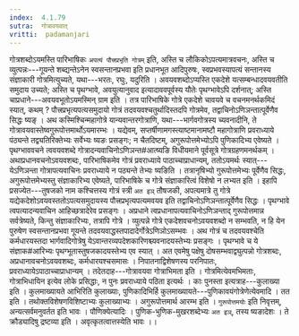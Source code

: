 ```yaml
---
index:  4.1.79
sutra:  गोत्रावयवात्
vritti:  padamanjari
---
```


गोत्रशब्दोऽयमस्ति पारिभाषिकः `अपत्यं पौत्त्रप्रभृति गोत्रम्` इति, अस्ति च लौकिकोऽपत्यमात्रवचनः, अस्ति च व्युत्पन्नः---गूयन्ते शब्द्यन्तेऽनेन स्वसन्तानप्रभवा इति प्रधानभूत आदिपुरुषः, स्वप्रभवस्यापत्यं सन्तानस्य संज्ञाकारी गोत्रमित्युच्यते, यथा---भरतः, रघुः, यदुरिति । अवयवशब्दोऽप्यस्ति एकदेशे यत्सम्बन्धादवयवतीति समुदाय उच्यते; अस्ति च पृथग्भावे, अवयुत्यानुवाद इत्यादाववपूर्वस्य यौतेः पृथग्भावेऽपि दर्शनात्; अस्ति चाप्रधाने---अवयवभूतोऽयमस्मिन् ग्राम इति । तत्र पारिभाषिके गोत्रे एकदेशे चावयवे च वचनमनर्थकमिदं स्यात्, कथम् ? पौत्त्रप्रभृत्यपत्यसमुदायो गोत्रं तदवयवश्चतुर्थादिस्तदपि गोत्रमेव, तद्वाचिनोऽणिञन्तात्पूर्वेणैव सिद्धः ष्यङ् । अथ कस्मिश्चिन्महागोत्रे यान्यवान्तरगोत्राणि, यथा---भार्गवगोत्रस्य च्यवनादीनि, ते गोत्रावयवास्तेष्वगुरूपोत्तमार्थोऽयमारम्भः । यद्येवम्, सप्तर्षीणामगस्त्याष्टमानामष्टौ महागोत्राणि प्रवराध्याये पंठ्यन्ते तद्व्यतिरिक्तेभ्यः सर्वेभ्यः ष्यङः प्रसङ्गः; न चैतदिष्टम्, अगुरूपोत्तमेभ्योऽपि पुणिकादिभ्य एवेष्यते । पृथग्भाववचने त्ववयवशब्दे गोत्रादन्यवाचिनोऽणिञन्त#आत्ष्यङि विधीयमाने पूर्वसूत्रे गोत्रग्रहणमनर्थकम् । अथाप्रधानवचनोऽवयवशब्दः, पारिभाषिकमेव गोत्रं प्रवराध्याये पाठाच्चाप्राधान्यम्, ततोऽयमर्थः स्यात्---येऽणिञन्ता गोत्रापत्यवाचिनः प्रवराध्याये न पठ्यन्ते तेभ्यः ष्यङिति । तत्रानृषिभ्यो गुरूपोत्तमेभ्यः पूर्वेणैव सिद्धः, अगुरूपोत्तमेभ्यस्तु संज्ञाकारिभ्य एवेष्यते, पारिभाषिके च गोत्रे संज्ञाकारित्वं विशेषो न लभ्यत इति । इहापि प्रसज्येत---तुषजको नाम कश्चित्तस्य गोत्रं स्त्री `अत इञ्` तौषजकी, अपत्यमात्रे तु गोत्रे यद्येकदेशोऽवयवस्ततोऽपत्यसमुदायस्य पौत्त्रप्रभृत्यपत्यमवयव इति तद्वाचिनोऽणिञन्तात्पूर्वेणैव सिद्धः । पृथग्भावे त्वपत्यादन्यवाचिन आहिच्छत्रादेरेव प्रसङ्गः । अप्रधाने त्वप्रधानापत्यवाचिनोऽणिञन्ताद् गुरूपोत्तमान्न सर्वत्रेष्यते, किन्तु संज्ञाकारिभ्यः, तत्रापि गोत्रे । व्युत्पन्ने गोत्रे एकदेशवचनोऽवयवशब्दो न सम्भवति, न हि येन पुरुषेण स्वसन्तानप्रभवा गूयन्ते तदवयवाद्धस्तपादादेर्गोत्रेऽणिञोऽसम्भवः । अथ गोत्रं च तदवयवश्चेति कर्मधारयस्तदा भार्गवादिगोत्रेषु येऽवान्तरव्यपदेशकारिणश्च्यवनादयस्तेभ्यः प्रसङ्गः । पृथग्भावे च ये संज्ञाक#आरिभ्यः पृथग्भूतास्तुषजकादयस्तेभ्य एव स्यात् । अत एवमेषु पक्षेषु दोषसम्भवाद्व्युत्पन्नो गोत्रशब्दः, अप्रधानावचनोऽवयवशब्दः, कर्मधारयश्चसमासः । निपातनाद्विशेषणस्य परनिपातः, प्रवराध्यायेऽपाठाच्चाप्राधान्यम् । तदेतदाह---गोत्रावयवा गोत्राभिमता इति । गोत्रमित्येवमभिमताः, गोत्राभिधायिन इत्येव लोके प्रसिद्धाः, न पुनः प्रवराध्याये पठिता इत्यर्थः । काः पुनस्ता इत्यत्राह---कुलाख्या इति । कुलमाख्यायते आभिरिति कुलाख्याः, पुणिकादिभिर्हि कुलमाख्यायते---पुणिकावयंगोत्रेणेत्येवमादि । तत इति । तथोक्तविशेषणविशिष्टाभ्यः कुलाख्याभ्यः । अगुरूपोत्तमार्थ आरम्भ इति । `गुरूपोत्तमयोः` इति निवृत्तम्, अन्यत्सर्वमनुवर्तत इति भावः । पौणिक्येत्यादिः । पुणिक-भुणिक-मुखरशब्देभ्यः `अत इञ्`, तस्य ष्यङादेशः । ते क्रौड्यादिषु द्रष्टव्या इति । अवृत्कृतत्वात्तस्येति भावः ।।
